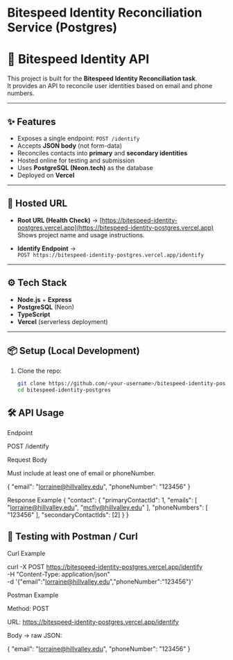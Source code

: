 # Bitespeed Identity Reconciliation Service (Postgres)

# 🚀 Bitespeed Identity API

This project is built for the **Bitespeed Identity Reconciliation task**.  
It provides an API to reconcile user identities based on email and phone numbers.

---

## ✨ Features

- Exposes a single endpoint: `POST /identify`
- Accepts **JSON body** (not form-data)
- Reconciles contacts into **primary** and **secondary identities**
- Hosted online for testing and submission
- Uses **PostgreSQL (Neon.tech)** as the database
- Deployed on **Vercel**

---

## 🔗 Hosted URL

- **Root URL (Health Check)** → [https://bitespeed-identity-postgres.vercel.app](https://bitespeed-identity-postgres.vercel.app)  
  Shows project name and usage instructions.  

- **Identify Endpoint** →  
  `POST https://bitespeed-identity-postgres.vercel.app/identify`

---

## ⚙️ Tech Stack

- **Node.js** + **Express**
- **PostgreSQL** (Neon)
- **TypeScript**
- **Vercel** (serverless deployment)

---

## 📦 Setup (Local Development)

1. Clone the repo:
   ```bash
   git clone https://github.com/<your-username>/bitespeed-identity-postgres.git
   cd bitespeed-identity-postgres


## 🛠️ API Usage
Endpoint

POST /identify

Request Body

Must include at least one of email or phoneNumber.

{
  "email": "lorraine@hillvalley.edu",
  "phoneNumber": "123456"
}

Response Example
{
  "contact": {
    "primaryContactId": 1,
    "emails": [
      "lorraine@hillvalley.edu",
      "mcfly@hillvalley.edu"
    ],
    "phoneNumbers": [
      "123456"
    ],
    "secondaryContactIds": [2]
  }
}


## 🧪 Testing with Postman / Curl

Curl Example

curl -X POST https://bitespeed-identity-postgres.vercel.app/identify \
  -H "Content-Type: application/json" \
  -d '{"email":"lorraine@hillvalley.edu","phoneNumber":"123456"}'


Postman Example

Method: POST

URL: https://bitespeed-identity-postgres.vercel.app/identify

Body → raw JSON:

{
  "email": "lorraine@hillvalley.edu",
  "phoneNumber": "123456"
}

